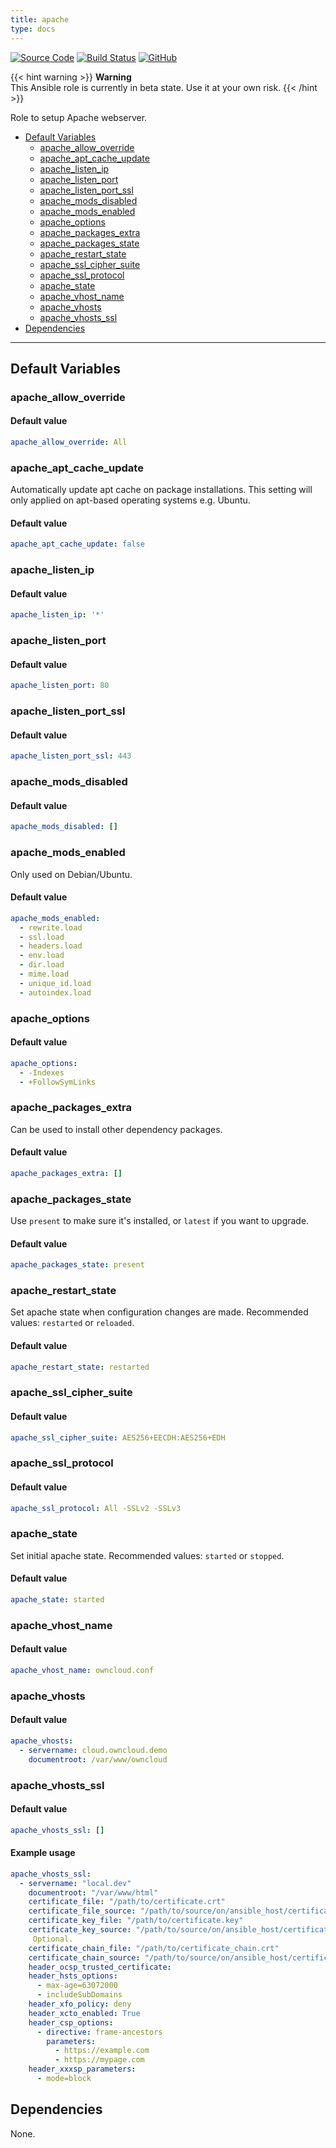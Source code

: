 ```yaml
---
title: apache
type: docs
---
```


[![Source Code](https://img.shields.io/badge/github-source%20code-blue?logo=github&logoColor=white)](https://github.com/owncloud-ansible/apache) [![Build Status](https://drone.owncloud.com/api/badges/owncloud-ansible/apache/status.svg)](https://drone.owncloud.com/owncloud-ansible/apache) [![GitHub](https://img.shields.io/github/license/owncloud-ansible/apache)](https://github.com/owncloud-ansible/apache/blob/master/LICENSE) 

{{< hint warning >}} __Warning__<br/> This Ansible role is currently in beta state. Use it at your own risk. {{< /hint >}} 

Role to setup Apache webserver.

* [Default Variables](#default-variables)
  * [apache_allow_override](#apache-allow-override)
  * [apache_apt_cache_update](#apache-apt-cache-update)
  * [apache_listen_ip](#apache-listen-ip)
  * [apache_listen_port](#apache-listen-port)
  * [apache_listen_port_ssl](#apache-listen-port-ssl)
  * [apache_mods_disabled](#apache-mods-disabled)
  * [apache_mods_enabled](#apache-mods-enabled)
  * [apache_options](#apache-options)
  * [apache_packages_extra](#apache-packages-extra)
  * [apache_packages_state](#apache-packages-state)
  * [apache_restart_state](#apache-restart-state)
  * [apache_ssl_cipher_suite](#apache-ssl-cipher-suite)
  * [apache_ssl_protocol](#apache-ssl-protocol)
  * [apache_state](#apache-state)
  * [apache_vhost_name](#apache-vhost-name)
  * [apache_vhosts](#apache-vhosts)
  * [apache_vhosts_ssl](#apache-vhosts-ssl)
* [Dependencies](#dependencies)

---

## Default Variables

### apache_allow_override

#### Default value

```YAML
apache_allow_override: All
```

### apache_apt_cache_update

Automatically update apt cache on package installations. This setting will only applied on apt-based operating systems e.g. Ubuntu.

#### Default value

```YAML
apache_apt_cache_update: false
```

### apache_listen_ip

#### Default value

```YAML
apache_listen_ip: '*'
```

### apache_listen_port

#### Default value

```YAML
apache_listen_port: 80
```

### apache_listen_port_ssl

#### Default value

```YAML
apache_listen_port_ssl: 443
```

### apache_mods_disabled

#### Default value

```YAML
apache_mods_disabled: []
```

### apache_mods_enabled

Only used on Debian/Ubuntu.

#### Default value

```YAML
apache_mods_enabled:
  - rewrite.load
  - ssl.load
  - headers.load
  - env.load
  - dir.load
  - mime.load
  - unique_id.load
  - autoindex.load
```

### apache_options

#### Default value

```YAML
apache_options:
  - -Indexes
  - +FollowSymLinks
```

### apache_packages_extra

Can be used to install other dependency packages.

#### Default value

```YAML
apache_packages_extra: []
```

### apache_packages_state

Use `present` to make sure it's installed, or `latest` if you want to upgrade.

#### Default value

```YAML
apache_packages_state: present
```

### apache_restart_state

Set apache state when configuration changes are made. Recommended values: `restarted` or `reloaded`.

#### Default value

```YAML
apache_restart_state: restarted
```

### apache_ssl_cipher_suite

#### Default value

```YAML
apache_ssl_cipher_suite: AES256+EECDH:AES256+EDH
```

### apache_ssl_protocol

#### Default value

```YAML
apache_ssl_protocol: All -SSLv2 -SSLv3
```

### apache_state

Set initial apache state. Recommended values: `started` or `stopped`.

#### Default value

```YAML
apache_state: started
```

### apache_vhost_name

#### Default value

```YAML
apache_vhost_name: owncloud.conf
```

### apache_vhosts

#### Default value

```YAML
apache_vhosts:
  - servername: cloud.owncloud.demo
    documentroot: /var/www/owncloud
```

### apache_vhosts_ssl

#### Default value

```YAML
apache_vhosts_ssl: []
```

#### Example usage

```YAML
apache_vhosts_ssl:
  - servername: "local.dev"
    documentroot: "/var/www/html"
    certificate_file: "/path/to/certificate.crt"
    certificate_file_source: "/path/to/source/on/ansible_host/certificate.crt"
    certificate_key_file: "/path/to/certificate.key"
    certificate_key_source: "/path/to/source/on/ansible_host/certificate.key"
     Optional.
    certificate_chain_file: "/path/to/certificate_chain.crt"
    certificate_chain_source: "/path/to/source/on/ansible_host/certificate_chain.crt"
    header_ocsp_trusted_certificate:
    header_hsts_options:
      - max-age=63072000
      - includeSubDomains
    header_xfo_policy: deny
    header_xcto_enabled: True
    header_csp_options:
      - directive: frame-ancestors
        parameters:
          - https://example.com
          - https://mypage.com
    header_xxxsp_parameters:
      - mode=block
```

## Dependencies

None.
